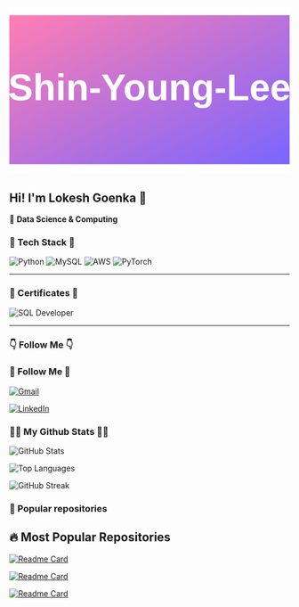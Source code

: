 ![Lokesh Goenka](https://github.com/Lokesh8Goenka/Lokesh8Goenka/blob/main/animated-banner.svg)


## Hi! I'm Lokesh Goenka 👋

🚀 **Data Science & Computing**

### 🔧 Tech Stack 🔧
![Python](https://img.shields.io/badge/Python-blue?style=for-the-badge&logo=python)
![MySQL](https://img.shields.io/badge/MySQL-blue?style=for-the-badge&logo=mysql)
![AWS](https://img.shields.io/badge/Amazon%20AWS-orange?style=for-the-badge&logo=amazonaws)
![PyTorch](https://img.shields.io/badge/PyTorch-red?style=for-the-badge&logo=pytorch)

---

### 📜 Certificates 📜
![SQL Developer](https://github.com/yourusername/yourrepository/blob/main/sql_certificate.png)

---

### 👇 Follow Me 👇
### 👋 Follow Me 👋  
[![Gmail](https://img.shields.io/badge/Gmail-red?style=for-the-badge&logo=gmail)](mailto:goenkalokesh@gmail.com)

[![LinkedIn](https://img.shields.io/badge/LinkedIn-blue?style=for-the-badge&logo=linkedin)](https://www.linkedin.com/in/lokesh-goenka-667226240/)



### 👨‍💻 My Github Stats 👨‍💻

![GitHub Stats](https://github-readme-stats.vercel.app/api?username=Lokesh8Goenka&show_icons=true&theme=dark)

![Top Languages](https://github-readme-stats.vercel.app/api/top-langs/?username=Lokesh8Goenka&layout=compact&theme=dark)

![GitHub Streak](https://github-readme-streak-stats.herokuapp.com/?user=Lokesh8Goenka&theme=dark)


### 📌 Popular repositories  
## 🔥 Most Popular Repositories

[![Readme Card](https://github-readme-stats.vercel.app/api/pin/?username=Lokesh8Goenka&repo=Fine_Tuning---Llama-3.1&theme=dark)](https://github.com/Lokesh8Goenka/Fine_Tuning---Llama-3.1)

[![Readme Card](https://github-readme-stats.vercel.app/api/pin/?username=Lokesh8Goenka&repo=Lokesh_Goenka&theme=dark)](https://github.com/Lokesh8Goenka/Lokesh_Goenka)

[![Readme Card](https://github-readme-stats.vercel.app/api/pin/?username=Lokesh8Goenka&repo=storEtellor&theme=dark)](https://github.com/Lokesh8Goenka/storEtellor)


